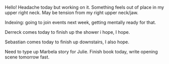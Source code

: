 Hello! Headache today but working on it. Something feels out of place in my upper right neck. May be tension from my right upper neck/jaw. 

Indexing: going to join events next week, getting mentally ready for that. 

Derreck comes today to finish up the shower i hope, I hope. 

Sebastian comes today to finish up downstairs, I also hope. 

Need to type up Marbela story for Julie. Finish book today, write opening scene tomorrow fast. 